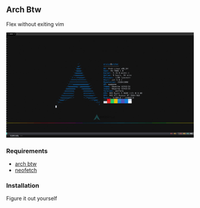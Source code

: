 ## Arch Btw

Flex without exiting vim

![flex](./resources/picture.png)

### Requirements

 - [arch btw](https://wiki.archlinux.org/title/Installation_guide)
 - [neofetch](https://archlinux.org/packages/community/any/neofetch/)

### Installation

Figure it out yourself
